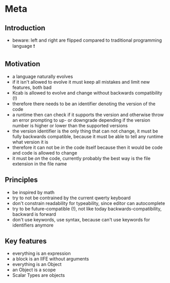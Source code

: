# Meta



## Introduction

- beware: left and right are flipped compared to traditional programming language ❗️



## Motivation

- a language naturally evolves
- if it isn't allowed to evolve it must keep all mistakes and limit new features, both bad
- Kcab is allowed to evolve and change without backwards compatibility (!)
- therefore there needs to be an identifier denoting the version of the code
- a runtime then can check if it supports the version and otherwise throw an error prompting to up- or downgrade depending if the version number is higher or lower than the supported versions
- the version identifier is the only thing that can not change, it must be fully backwards compatible, because it must be able to tell any runtime what version it is
- therefore it can not be *in* the code itself because then it would be code and code is allowed to change
- it must be *on* the code, currently probably the best way is the file extension in the file name



## Principles

- be inspired by math
- try to not be contrained by the current qwerty keyboard
- don't constrain readability for typeability, since editor can autocomplete
- try to be future-compatible (!), not like today backwards-compatibility, backward is forward
- don't use keywords, use syntax, because can't use keywords for identifiers anymore



## Key features

- everything is an expression
- a block is an IIFE without arguments
- everything is an Object
- an Object is a scope
- Scalar Types are objects